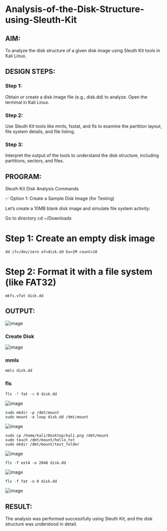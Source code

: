 # Analysis-of-the-Disk-Structure-using-Sleuth-Kit
## AIM:
To analyze the disk structure of a given disk image using Sleuth Kit tools in Kali Linux.

## DESIGN STEPS:
### Step 1:
Obtain or create a disk image file (e.g., disk.dd) to analyze. Open the terminal in Kali Linux.

### Step 2:
Use Sleuth Kit tools like mmls, fsstat, and fls to examine the partition layout, file system details, and file listing.

### Step 3:
Interpret the output of the tools to understand the disk structure, including partitions, sectors, and files.

## PROGRAM:
Sleuth Kit Disk Analysis Commands

✅ Option 1: Create a Sample Disk Image (for Testing)

Let’s create a 10MB blank disk image and simulate file system activity:


Go to  directory cd ~/Downloads

# Step 1: Create an empty disk image
```
dd if=/dev/zero of=disk.dd bs=1M count=10
```
# Step 2: Format it with a file system (like FAT32)
```
mkfs.vfat disk.dd
```

## OUTPUT:

![image](https://github.com/user-attachments/assets/6bfafae7-e804-4f4a-a2fa-fbcc6432943c)

### Create Disk
![image](https://github.com/user-attachments/assets/d2832ea2-b793-4cde-b51c-7c63d84f15fb)

### mmls 
```bash
mmls disk.dd
```
### fls
```bash
fls -f fat -o 0 disk.dd
```
![image](https://github.com/user-attachments/assets/4afa1fc3-52c3-4c25-bb69-5788b0e8bdf1)
```
sudo mkdir -p /dmt/mount
sudo mount -o loop disk.dd /dmt/mount

```
![image](https://github.com/user-attachments/assets/a80da0b5-a83e-44fd-bc54-146df3eb0257)

```
sudo cp /home/kali/Desktop/kali.png /dmt/mount
sudo touch /dmt/mount/hello.txt
sudo mkdir /dmt/mount/test_folder
```

![image](https://github.com/user-attachments/assets/91520c9e-8c99-4347-82d2-2fa42f09d486)
```
fls -f ext4 -o 2048 disk.dd
```
![image](https://github.com/user-attachments/assets/1972eea0-f2aa-471e-8cc7-83e1279f38eb)
```
fls -f fat -o 0 disk.dd
```

![image](https://github.com/user-attachments/assets/29319725-7fe4-4803-a949-ba7aae598fd1)

## RESULT:
The analysis was performed successfully using Sleuth Kit, and the disk structure was understood in detail.

